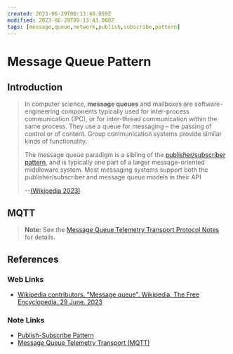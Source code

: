 ```yaml
---
created: 2023-06-29T08:13:40.859Z
modified: 2023-06-29T09:13:43.000Z
tags: [message,queue,network,publish,subscribe,pattern]
---
```

# Message Queue Pattern

## Introduction

>In computer science, **message queues** and
>mailboxes are software-engineering components typically used for
>inter-process communication (IPC),
>or for inter-thread communication within the same process.
>They use a queue for messaging – the passing of control or of content.
>Group communication systems provide similar kinds of functionality.
>
>The message queue paradigm is a sibling of
>the [publisher/subscriber pattern][-pub-sub],
>and is typically one part of a larger message-oriented middleware system.
>Most messaging systems support both the publisher/subscriber and
>message queue models in their API
>
>--[(Wikipedia 2023)][wiki-mq]

## MQTT

>**Note:** See the [Message Queue Telemetry Transport Protocol Notes][-mqtt]
>for details.

## References

### Web Links

* [Wikipedia contributors. "Message queue". Wikipedia, The Free Encyclopedia. 29 June. 2023][wiki-mq]

<!-- Hidden References -->
[wiki-mq]: https://en.wikipedia.org/wiki/Message_queue "Wikipedia. Message Queue"

### Note Links

* [Publish-Subscribe Pattern][-pub-sub]
* [Message Queue Telemetry Transport (MQTT)][-mqtt]

<!-- Hidden References -->
[-pub-sub]: publish-subscribe.md "Publish-Subscribe Pattern"
[-mqtt]: mqtt.md "Message Queue Telemetry Transport (MQTT)"

